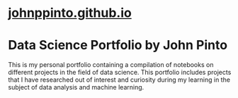 # [johnppinto.github.io](https://johnppinto.github.io/)

# Data Science Portfolio by John Pinto

This is my personal portfolio containing a compilation of notebooks on different projects in the field of data science. This portfolio includes projects that I have researched out of interest and curiosity during my learning in the subject of data analysis and machine learning.
